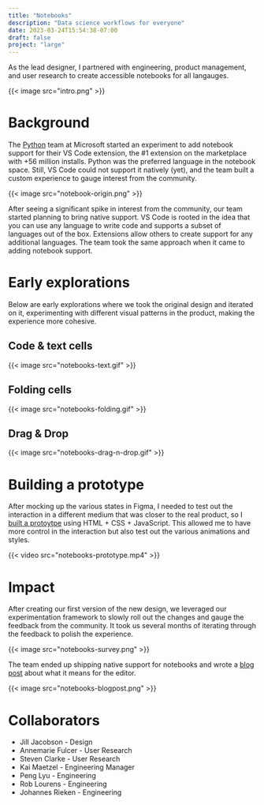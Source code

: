 ```yaml
---
title: "Notebooks"
description: "Data science workflows for everyone"
date: 2023-03-24T15:54:38-07:00
draft: false
project: "large"
---
```


As the lead designer, I partnered with engineering, product management, and user research to create accessible notebooks for all langauges.

{{< image src="intro.png" >}}

# Background

The [Python](https://marketplace.visualstudio.com/items?itemName=ms-python.python) team at Microsoft started an experiment to add notebook support for their VS Code extension, the #1 extension on the marketplace with +56 million installs. Python was the preferred language in the notebook space. Still, VS Code could not support it natively (yet), and the team built a custom experience to gauge interest from the community.

{{< image src="notebook-origin.png" >}}

After seeing a significant spike in interest from the community, our team started planning to bring native support. VS Code is rooted in the idea that you can use any language to write code and supports a subset of languages out of the box. Extensions allow others to create support for any additional languages. The team took the same approach when it came to adding notebook support.

# Early explorations

Below are early explorations where we took the original design and iterated on it, experimenting with different visual patterns in the product, making the experience more cohesive.

## Code & text cells

{{< image src="notebooks-text.gif" >}}

## Folding cells

{{< image src="notebooks-folding.gif" >}}

## Drag & Drop

{{< image src="notebooks-drag-n-drop.gif" >}}

# Building a prototype

After mocking up the various states in Figma, I needed to test out the interaction in a different medium that was closer to the real product, so I [built a protoytpe](https://codepen.io/miguelsolorio/pen/xxwWKwe) using HTML + CSS + JavaScript. This allowed me to have more control in the interaction but also test out the various animations and styles.

{{< video src="notebooks-prototype.mp4" >}}

# Impact

After creating our first version of the new design, we leveraged our experimentation framework to slowly roll out the changes and gauge the feedback from the community. It took us several months of iterating through the feedback to polish the experience.

{{< image src="notebooks-survey.png" >}}

The team ended up shipping native support for notebooks and wrote a [blog post](https://code.visualstudio.com/blogs/2021/08/05/notebooks) about what it means for the editor.

{{< image src="notebooks-blogpost.png" >}}

# Collaborators
- Jill Jacobson - Design
- Annemarie Fulcer - User Research
- Steven Clarke - User Research
- Kai Maetzel - Engineering Manager
- Peng Lyu - Engineering
- Rob Lourens - Engineering
- Johannes Rieken - Engineering